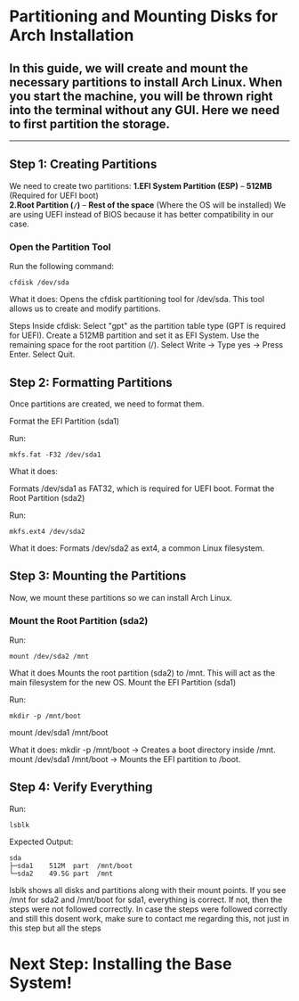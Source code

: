 #  Partitioning and Mounting Disks for Arch Installation

## In this guide, we will create and mount the necessary partitions to install Arch Linux. When you start the machine, you will be thrown right into the terminal without any GUI. Here we need to first partition the storage.

---

##  Step 1: Creating Partitions

We need to create two partitions:
**1.EFI System Partition (ESP)** – **512MB** (Required for UEFI boot)  
**2.Root Partition (`/`)** – **Rest of the space** (Where the OS will be installed)
We are using UEFI instead of BIOS because it has better compatibility in our case.

### Open the Partition Tool
Run the following command:
```console
cfdisk /dev/sda
```
What it does:
Opens the cfdisk partitioning tool for /dev/sda.
This tool allows us to create and modify partitions.

Steps Inside cfdisk:
Select "gpt" as the partition table type (GPT is required for UEFI).
Create a 512MB partition and set it as EFI System.
Use the remaining space for the root partition (/).
Select Write → Type yes → Press Enter.
Select Quit.

## Step 2: Formatting Partitions

Once partitions are created, we need to format them.

Format the EFI Partition (sda1)

Run:
```console
mkfs.fat -F32 /dev/sda1
```
What it does:

Formats /dev/sda1 as FAT32, which is required for UEFI boot.
Format the Root Partition (sda2)

Run:
```console
mkfs.ext4 /dev/sda2
```
What it does:
Formats /dev/sda2 as ext4, a common Linux filesystem.
## Step 3: Mounting the Partitions
Now, we mount these partitions so we can install Arch Linux.
### Mount the Root Partition (sda2)

Run:
```console
mount /dev/sda2 /mnt
```
What it does
Mounts the root partition (sda2) to /mnt.
This will act as the main filesystem for the new OS.
Mount the EFI Partition (sda1)

Run:
```console
mkdir -p /mnt/boot
```
mount /dev/sda1 /mnt/boot

What it does:
mkdir -p /mnt/boot → Creates a boot directory inside /mnt.
mount /dev/sda1 /mnt/boot → Mounts the EFI partition to /boot.

## Step 4: Verify Everything

Run:
```console
lsblk
```
Expected Output:
```console
sda      
├─sda1    512M  part  /mnt/boot 
└─sda2    49.5G part  /mnt 
```
lsblk shows all disks and partitions along with their mount points.
If you see /mnt for sda2 and /mnt/boot for sda1, everything is correct.
If not, then the steps were not followed correctly.
In case the steps were followed correctly and still this dosent work, make sure to contact me regarding this, not just in this step but all the steps

# Next Step: Installing the Base System!

